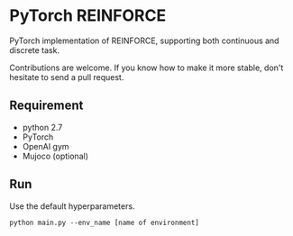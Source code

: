 # PyTorch REINFORCE

PyTorch implementation of REINFORCE, supporting both continuous and discrete task.

Contributions are welcome. If you know how to make it more stable, don't hesitate to send a pull request.

## Requirement
- python 2.7
- PyTorch
- OpenAI gym
- Mujoco (optional)


## Run
Use the default hyperparameters.

```
python main.py --env_name [name of environment]
```
